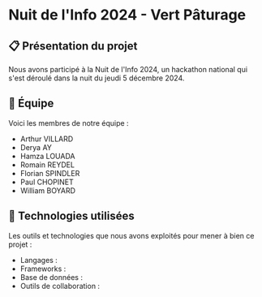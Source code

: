 # Nuit de l'Info 2024 - Vert Pâturage

## 📋 Présentation du projet
Nous avons participé à la Nuit de l'Info 2024, un hackathon national qui s'est déroulé dans la nuit du jeudi 5 décembre 2024.

## 🐐 Équipe

Voici les membres de notre équipe :
- Arthur VILLARD 
- Derya AY
- Hamza LOUADA
- Romain REYDEL
- Florian SPINDLER
- Paul CHOPINET
- William BOYARD

## 🔧 Technologies utilisées
Les outils et technologies que nous avons exploités pour mener à bien ce projet :

- Langages : 
- Frameworks : 
- Base de données : 
- Outils de collaboration : 